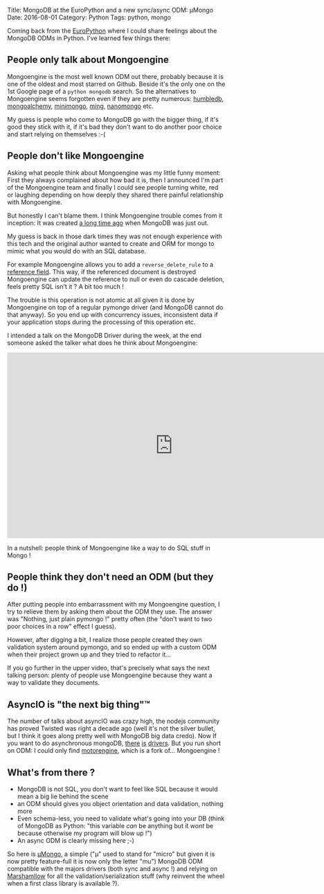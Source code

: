 Title: MongoDB at the EuroPython and a new sync/async ODM: μMongo
Date: 2016-08-01
Category: Python
Tags: python, mongo


Coming back from the [EuroPython](https://ep2016.europython.eu) where I could
share feelings about the MongoDB ODMs in Python. I've learned few things there:


## People only talk about Mongoengine

Mongoengine is the most well known ODM out there, probably because it is one
of the oldest and most starred on Github. Beside it's the only one on the 1st
Google page of a `python mongodb` search.
So the alternatives to Mongoengine seems forgotten even if they are pretty numerous:
[humbledb](https://humbledb.readthedocs.io/en/latest/),
[mongoalchemy](http://www.mongoalchemy.org/),
[minimongo](https://github.com/slacy/minimongo),
[ming](http://ming.readthedocs.io/en/latest/),
[nanomongo](https://github.com/eguven/nanomongo) etc.

My guess is people who come to MongoDB go with the bigger thing, if it's
good they stick with it, if it's bad they don't want to do another poor
choice and start relying on themselves :-(


## People don't like Mongoengine

Asking what people think about Mongoengine was my little funny moment:
First they always complained about how bad it is, then I announced I'm part of
the Mongoengine team and finally I could see people turning white, red or
laughing depending on how deeply they shared there painful relationship
with Mongoengine.

But honestly I can't blame them. I think Mongoengine trouble comes from it
inception: It was created
[a long time ago](https://github.com/MongoEngine/mongoengine/commit/af38a92ec9862a7cf18766acf8a63a7adbcb6d4b)
when MongoDB was just out.

My guess is back in those dark times they was not enough experience with this
tech and the original author wanted to create and ORM for mongo to mimic what
you would do with an SQL database.

For example Mongoengine allows you to add a `reverse_delete_rule` to a
[reference field](http://docs.mongoengine.org/apireference.html#mongoengine.fields.ReferenceField).
This way, if the referenced document is destroyed Mongoengine can update the
reference to null or even do cascade deletion, feels pretty SQL isn't it ?
A bit too much !

The trouble is this operation is not atomic at all given it is done by
Mongoengine on top of a regular pymongo driver (and MongoDB cannot do that
anyway). So you end up with concurrency issues, inconsistent data if your
application stops during the processing of this operation etc.

I intended a talk on the MongoDB Driver during the week, at the end someone asked the
talker what does he think about Mongoengine:

<iframe width="764" height="429" src="https://www.youtube.com/embed/2gee5oUAO14?t=2751" frameborder="0" allowfullscreen></iframe>

In a nutshell: people think of Mongoengine like a way to do SQL stuff in Mongo !

## People think they don't need an ODM (but they do !)

After putting people into embarrassment with my Mongoengine question, I
try to relieve them by asking them about the ODM they use. The answer was
"Nothing, just plain pymongo !" pretty often (the "don't want to two poor
choices in a row" effect I guess).

However, after digging a bit, I realize those people created they own validation
system around pymongo, and so ended up with a custom ODM when their project
grown up and they tried to refactor it...

If you go further in the upper video, that's precisely what says the next
talking person: plenty of people use Mongoengine because they want a way to
validate they documents.


## AsyncIO is "the next big thing"™

The number of talks about asyncIO was crazy high, the nodejs community has
proved Twisted was right a decade ago (well it's not the silver bullet, but
I think it goes along pretty well with MongoDB big data credo). Now 
If you want to do asynchronous mongoDB, [there](https://github.com/mongodb/motor)
[is](https://bitbucket.org/mrdon/asyncio-mongo)
[drivers](https://github.com/twisted/txmongo). But you run short on ODM:
I could only find [motorengine](https://github.com/heynemann/motorengine),
which is a fork of... Mongoengine !


## What's from there ?

- MongoDB is not SQL, you don't want to feel like SQL because it would mean
a big lie behind the scene
- an ODM should gives you object orientation and data validation, nothing more
- Even schema-less, you need to validate what's going into your DB
(think of MongoDB as Python: "this variable *can* be anything but it *wont*
be because otherwise my program will blow up !")
- An async ODM is clearly missing here ;-)

So here is [μMongo](https://github.com/Scille/umongo), a simple ("μ" used to
stand for "micro" but given it is now pretty feature-full it is now only the
letter "mu") MongoDB ODM compatible with the majors drivers (both sync and
async !) and relying on [Marshamllow](http://marshmallow.readthedocs.org/) for
all the validation/serialization stuff (why reinvent the wheel when a first
class library is available ?).
